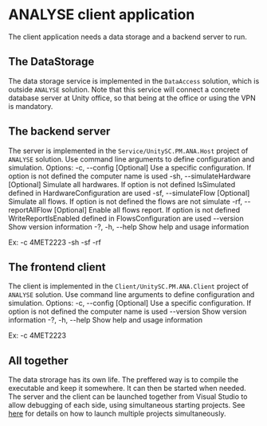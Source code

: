 # ANALYSE client application

The client application needs a data storage and a backend server to run.

## The DataStorage
The data storage service is implemented in the `DataAccess` solution, which is outside `ANALYSE` solution.
Note that this service will connect a concrete database server at Unity office, so that being at the office
or using the VPN is mandatory.

## The backend server
The server is implemented in the `Service/UnitySC.PM.ANA.Host` project of `ANALYSE` solution.
Use command line arguments to define configuration and simulation.
Options:
  -c, --config <config>    [Optional] Use a specific configuration. If option is not defined the computer name is used
  -sh, --simulateHardware  [Optional] Simulate all hardwares. If option is not defined IsSimulated defined in
                           HardwareConfiguration are used
  -sf, --simulateFlow      [Optional] Simulate all flows. If option is not defined the flows are not simulate
  -rf, --reportAllFlow     [Optional] Enable all flows report. If option is not defined WriteReportIsEnabled defined in FlowsConfiguration are used
  --version                Show version information
  -?, -h, --help           Show help and usage information

Ex: -c 4MET2223 -sh -sf -rf


## The frontend client
The client is implemented in the `Client/UnitySC.PM.ANA.Client` project of `ANALYSE` solution.
Use command line arguments to define configuration and simulation.
Options:
  -c, --config <config>  [Optional] Use a specific configuration. If option is not defined the computer name is used
  --version              Show version information
  -?, -h, --help         Show help and usage information

Ex: -c 4MET2223

## All together

The data strorage has its own life. The preffered way is to compile the executable and keep it somewhere. 
It can then be started when needed.
The server and the client can be launched together from Visual Studio to allow debugging of each side, using simultaneous starting projects.
See [here](https://docs.microsoft.com/en-us/visualstudio/ide/how-to-set-multiple-startup-projects?view=vs-2022) for details on how to launch multiple projects simultaneously.
